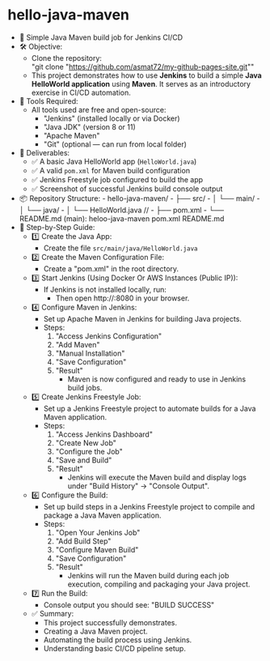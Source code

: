 # hello-java-maven
- 🧪 Simple Java Maven build job for Jenkins CI/CD
- 🛠 Objective:
  - Clone the repository:  
     "git clone "https://github.com/asmat72/my-github-pages-site.git""
  - This project demonstrates how to use **Jenkins** to build a simple **Java HelloWorld application** using **Maven**. It serves as an introductory exercise in CI/CD automation.
- 🧰 Tools Required:
  - All tools used are free and open-source:
     - "Jenkins" (installed locally or via Docker)
     - "Java JDK" (version 8 or 11)
     - "Apache Maven"
     - "Git" (optional — can run from local folder)
- 📂 Deliverables:
     - ✅ A basic Java HelloWorld app (`HelloWorld.java`)
     - ✅ A valid `pom.xml` for Maven build configuration
     - ✅ Jenkins Freestyle job configured to build the app
     - ✅ Screenshot of successful Jenkins build console output
- 📦 Repository Structure:
      - hello-java-maven/
        - ├── src/
           - │ └── main/
                - │ └── java/
                     - │ └── HelloWorld.java //
        - ├── pom.xml
        - └── README.md   (main): heloo-java-maven  pom.xml  README.md
- 🧭 Step-by-Step Guide:
  - 1️⃣ Create the Java App:
      - Create the file `src/main/java/HelloWorld.java`
  - 2️⃣ Create the Maven Configuration File:
      - Create a "pom.xml" in the root directory.
  - 3️⃣ Start Jenkins (Using Docker Or AWS Instances (Public IP)):
      - If Jenkins is not installed locally, run:
        - Then open http://<your-public-IP>:8080 in your browser.
  - 4️⃣ Configure Maven in Jenkins:
      - Set up Apache Maven in Jenkins for building Java projects.
      -  Steps:
           1. "Access Jenkins Configuration"
           2. "Add Maven"
           3. "Manual Installation"
           4. "Save Configuration"
           5. "Result"
               - Maven is now configured and ready to use in Jenkins build jobs.
  - 5️⃣ Create Jenkins Freestyle Job:
      - Set up a Jenkins Freestyle project to automate builds for a Java Maven application.
      - Steps:
           1. "Access Jenkins Dashboard"
           2. "Create New Job"
           3. "Configure the Job"
           4. "Save and Build"
           5. "Result"
               - Jenkins will execute the Maven build and display logs under "Build History" → "Console Output".
  - 6️⃣ Configure the Build:
      - Set up build steps in a Jenkins Freestyle project to compile and package a Java Maven application.
      - Steps:
           1. "Open Your Jenkins Job"
           2. "Add Build Step"
           3. "Configure Maven Build"
           4. "Save Configuration"
           5. "Result"
               - Jenkins will run the Maven build during each job execution, compiling and packaging your Java project.
  - 7️⃣ Run the Build:
      - Console output you should see: "BUILD SUCCESS"
  - ✅ Summary:
      - This project successfully demonstrates.
      - Creating a Java Maven project.
      - Automating the build process using Jenkins.
      - Understanding basic CI/CD pipeline setup.
